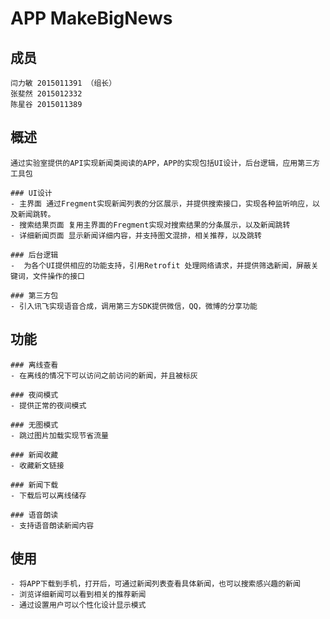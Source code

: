 # APP MakeBigNews
## 成员
    闫力敏 2015011391 （组长）
    张斐然 2015012332
    陈星谷 2015011389
## 概述
    通过实验室提供的API实现新闻类阅读的APP，APP的实现包括UI设计，后台逻辑，应用第三方工具包

    ### UI设计
    - 主界面 通过Fregment实现新闻列表的分区展示，并提供搜索接口，实现各种监听响应，以及新闻跳转。
    - 搜索结果页面 复用主界面的Fregment实现对搜索结果的分条展示，以及新闻跳转
    - 详细新闻页面 显示新闻详细内容，并支持图文混排，相关推荐，以及跳转

    ### 后台逻辑
    -  为各个UI提供相应的功能支持，引用Retrofit 处理网络请求，并提供筛选新闻，屏蔽关键词，文件操作的接口

    ### 第三方包
    - 引入讯飞实现语音合成，调用第三方SDK提供微信，QQ，微博的分享功能


## 功能
    ### 离线查看
    - 在离线的情况下可以访问之前访问的新闻，并且被标灰

    ### 夜间模式
    - 提供正常的夜间模式

    ### 无图模式
    - 跳过图片加载实现节省流量

    ### 新闻收藏
    - 收藏新文链接

    ### 新闻下载
    - 下载后可以离线储存

    ### 语音朗读
    - 支持语音朗读新闻内容
## 使用
    - 将APP下载到手机，打开后，可通过新闻列表查看具体新闻，也可以搜索感兴趣的新闻
    - 浏览详细新闻可以看到相关的推荐新闻
    - 通过设置用户可以个性化设计显示模式




<!--   ConstData 用于储存全局变量以及不同界面的信息传递
  Speker 语音
  LogicTool 通过范型接口用于夸类别实现不同的搜索反馈以及筛选功能
  |-需要被继承
  RetrofitTool 通过实现不同的Service 提供不同数据类型的请求 以及对应的失败处理机制
  FileTool 用于下载和访问数据，通过通过范型接口用于不同类别实现不同的下载与访问方式
Service
  NewService 通过id请求单个新闻
  SearchService 通过关键词请求最大量的ID或者依据参数请求（Map）
  UrlService 通过图片链接请求单张图片

UI类
  详细新闻界面显示（show_news_activity）
  |-图文显示
    |-图片
      |-加载 应用了retrofit 框架 每次请求到一张图片就更新界面，未请求到的图片用占位图显示
    |-文字
      |-加载 应用了retrofit 框架 请求成功后调用反馈函数实现界面更新
    |-显示 通过正则表达式处理文本，配合html解析实现图文混排，并实现人物链接
    |-推荐 通过继承LogicTool 重载 onSuccess接口 实现相关内容的搜索，然后通过重载textview的点击函数实现跳转
unit 
  Constdata
  |-like（TreeMap）通过重载比较器实现按照value比较，使用时不需要再次按照value排序 -->
